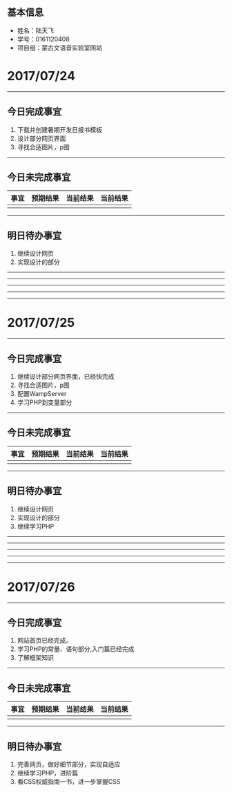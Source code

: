 ## 基本信息 ##
> 
- 姓名：陆天飞
- 学号：0161120408
- 项目组：蒙古文语音实验室网站

# 2017/07/24 #

----------
## 今日完成事宜

1. 下载并创建暑期开发日报书模板
2. 设计部分网页界面
3. 寻找合适图片，p图


----------
## 今日未完成事宜 ##

<table>
<thead>
<tr>
  <th>事宜</th>
  <th>预期结果</th>
  <th>当前结果</th>
  <th>当前结果</th>
</tr>
</thead>
<tr>
  <td></td>
  <td></td>
  <td></td>
  <td></td>
</tr>
</table>


----------
## 明日待办事宜 ##
1. 继续设计网页
2. 实现设计的部分
----------

----------

----------

----------

----------
# 2017/07/25 #
----------
## 今日完成事宜

1. 继续设计部分网页界面，已经快完成
2. 寻找合适图片，p图
3. 配置WampServer
4. 学习PHP到变量部分

----------
## 今日未完成事宜 ##

<table>
<thead>
<tr>
  <th>事宜</th>
  <th>预期结果</th>
  <th>当前结果</th>
  <th>当前结果</th>
</tr>
</thead>
<tr>
  <td></td>
  <td></td>
  <td></td>
  <td></td>
</tr>
</table>


----------
## 明日待办事宜 ##
1. 继续设计网页
2. 实现设计的部分
3. 继续学习PHP
----------

----------

----------

----------

----------
# 2017/07/26 #
----------
## 今日完成事宜

1. 网站首页已经完成。
2. 学习PHP的常量、语句部分,入门篇已经完成
3. 了解框架知识

----------
## 今日未完成事宜 ##

<table>
<thead>
<tr>
  <th>事宜</th>
  <th>预期结果</th>
  <th>当前结果</th>
  <th>当前结果</th>
</tr>
</thead>
<tr>
  <td></td>
  <td></td>
  <td></td>
  <td></td>
</tr>
</table>


----------
## 明日待办事宜 ##
1. 完善网页，做好细节部分，实现自适应
2. 继续学习PHP，进阶篇
3. 看CSS权威指南一书，进一步掌握CSS
